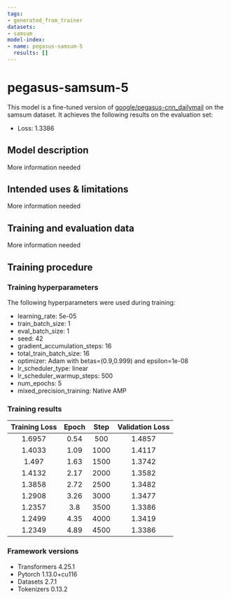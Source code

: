 ```yaml
---
tags:
- generated_from_trainer
datasets:
- samsum
model-index:
- name: pegasus-samsum-5
  results: []
---
```


<!-- This model card has been generated automatically according to the information the Trainer had access to. You
should probably proofread and complete it, then remove this comment. -->

# pegasus-samsum-5

This model is a fine-tuned version of [google/pegasus-cnn_dailymail](https://huggingface.co/google/pegasus-cnn_dailymail) on the samsum dataset.
It achieves the following results on the evaluation set:
- Loss: 1.3386

## Model description

More information needed

## Intended uses & limitations

More information needed

## Training and evaluation data

More information needed

## Training procedure

### Training hyperparameters

The following hyperparameters were used during training:
- learning_rate: 5e-05
- train_batch_size: 1
- eval_batch_size: 1
- seed: 42
- gradient_accumulation_steps: 16
- total_train_batch_size: 16
- optimizer: Adam with betas=(0.9,0.999) and epsilon=1e-08
- lr_scheduler_type: linear
- lr_scheduler_warmup_steps: 500
- num_epochs: 5
- mixed_precision_training: Native AMP

### Training results

| Training Loss | Epoch | Step | Validation Loss |
|:-------------:|:-----:|:----:|:---------------:|
| 1.6957        | 0.54  | 500  | 1.4857          |
| 1.4033        | 1.09  | 1000 | 1.4117          |
| 1.497         | 1.63  | 1500 | 1.3742          |
| 1.4132        | 2.17  | 2000 | 1.3582          |
| 1.3858        | 2.72  | 2500 | 1.3482          |
| 1.2908        | 3.26  | 3000 | 1.3477          |
| 1.2357        | 3.8   | 3500 | 1.3386          |
| 1.2499        | 4.35  | 4000 | 1.3419          |
| 1.2349        | 4.89  | 4500 | 1.3386          |


### Framework versions

- Transformers 4.25.1
- Pytorch 1.13.0+cu116
- Datasets 2.7.1
- Tokenizers 0.13.2
